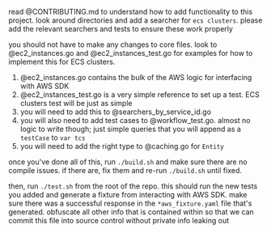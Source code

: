 read @CONTRIBUTING.md to understand how to add functionality to this project. look around directories and add a searcher for `ecs clusters`. please add the relevant searchers and tests to ensure these work properly

you should not have to make any changes to core files. look to @ec2_instances.go and @ec2_instances_test.go for examples for how to implement this for ECS clusters.

1. @ec2_instances.go contains the bulk of the AWS logic for interfacing with AWS SDK
2. @ec2_instances_test.go is a very simple reference to set up a test. ECS clusters test will be just as simple
3. you will need to add this to @searchers_by_service_id.go
4. you will also need to add test cases to @workflow_test.go. almost no logic to write though; just simple queries that you will append as a `testCase` to `var tcs`
5. you will need to add the right type to @caching.go for `Entity`

once you've done all of this, run `./build.sh` and make sure there are no compile issues. if there are, fix them and re-run `./build.sh` until fixed.

then, run `./test.sh` from the root of the repo. this should run the new tests you added and generate a fixture from interacting with AWS SDK. make sure there was a successful response in the `*aws_fixture.yaml` file that's generated. obfuscate all other info that is contained within so that we can commit this file into source control without private info leaking out
